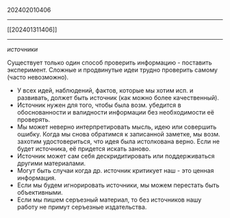 202402010406
***
[[202401311406]]
***
*источники*

Существует только один способ проверить информацию - поставить эксперимент.
Сложные и продвинутые идеи трудно проверить самому (часто невозможно).

- У всех идей, наблюдений, фактов, которые мы хотим исп. и развивать, должет быть источник 
(как можно более качественный).
- Источник нужен для того, чтобы была возм. убедится в обоснованности и валидности информации без необходимости её проверять.
- Мы может неверно интерпретировать мысль, идею или совершить ошибку. 
  Когда мы снова обратимся к записанной заметке, мы возм. захотим удостовериться, что идея была истолкована верно. 
  Если не будет источника, её придется искать заново.
- Источник может сам себя дескридитировать или поддерживаться другими материалами.
- Могут быть случаи когда др. источник критикует наш - это ценная информация.
- Если мы будем игнорировать источники, мы можем перестать быть объективными.
- Если мы пишем серъезный материал, то без источников нашу работу не примут серъезные издательства.
